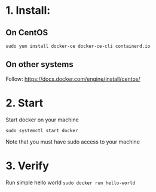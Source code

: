 # 1. Install: 
## On CentOS 

`sudo yum install docker-ce docker-ce-cli containerd.io`

## On other systems 

Follow: https://docs.docker.com/engine/install/centos/

# 2. Start 

Start docker on your machine 

`sudo systemctl start docker`

Note that you must have sudo access to your machine 

# 3. Verify 

Run simple hello world 
`sudo docker run hello-world`

